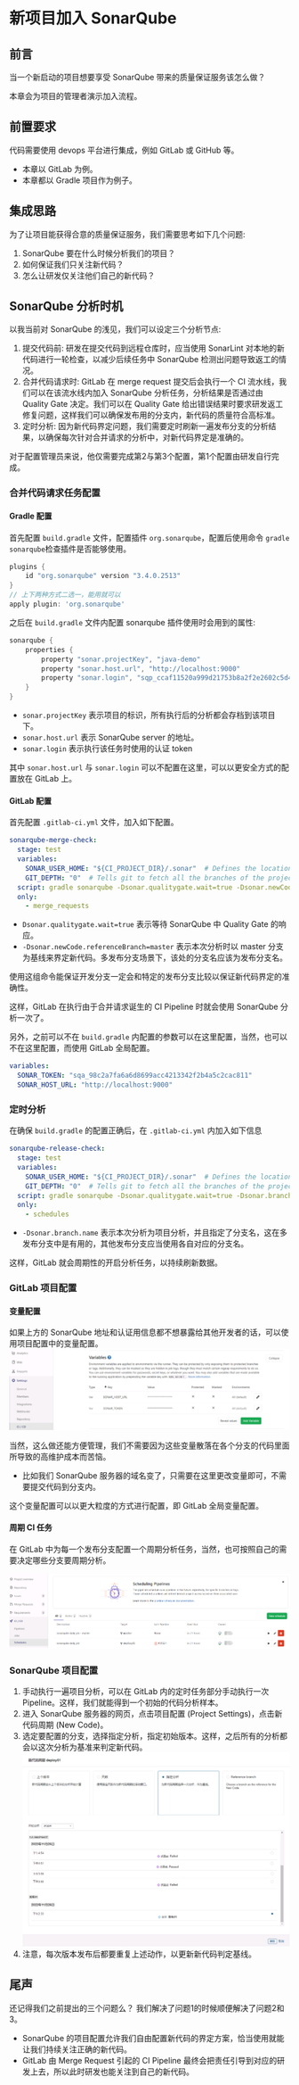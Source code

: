 # 新项目加入 SonarQube

## 前言

当一个新启动的项目想要享受 SonarQube 带来的质量保证服务该怎么做？

本章会为项目的管理者演示加入流程。

## 前置要求

代码需要使用 devops 平台进行集成，例如 GitLab 或 GitHub 等。

- 本章以 GitLab 为例。
- 本章都以 Gradle 项目作为例子。

## 集成思路

为了让项目能获得合意的质量保证服务，我们需要思考如下几个问题:

1. SonarQube 要在什么时候分析我们的项目？
2. 如何保证我们只关注新代码？
3. 怎么让研发仅关注他们自己的新代码？

## SonarQube 分析时机

以我当前对 SonarQube 的浅见，我们可以设定三个分析节点:

1. 提交代码前: 研发在提交代码到远程仓库时，应当使用 SonarLint 对本地的新代码进行一轮检查，以减少后续任务中 SonarQube 检测出问题导致返工的情况。
2. 合并代码请求时: GitLab 在 merge request 提交后会执行一个 CI 流水线，我们可以在该流水线内加入 SonarQube 分析任务，分析结果是否通过由 Quality Gate 决定。我们可以在 Quality Gate 给出错误结果时要求研发返工修复问题，这样我们可以确保发布用的分支内，新代码的质量符合高标准。
3. 定时分析: 因为新代码界定问题，我们需要定时刷新一遍发布分支的分析结果，以确保每次针对合并请求的分析中，对新代码界定是准确的。

对于配置管理员来说，他仅需要完成第2与第3个配置，第1个配置由研发自行完成。

### 合并代码请求任务配置

#### Gradle 配置

首先配置 `build.gradle` 文件，配置插件 `org.sonarqube`，配置后使用命令 `gradle sonarqube`检查插件是否能够使用。

```groovy
plugins {
    id "org.sonarqube" version "3.4.0.2513"
}
// 上下两种方式二选一，能用就可以
apply plugin: 'org.sonarqube'
```

之后在 `build.gradle` 文件内配置 sonarqube 插件使用时会用到的属性:

```groovy
sonarqube {
    properties {
        property "sonar.projectKey", "java-demo"
        property "sonar.host.url", "http://localhost:9000"
        property "sonar.login", "sqp_ccaf11520a999d21753b8a2f2e2602c5d43f7914"
    }
}
```

- `sonar.projectKey` 表示项目的标识，所有执行后的分析都会存档到该项目下。
- `sonar.host.url` 表示 SonarQube server 的地址。
- `sonar.login` 表示执行该任务时使用的认证 token

其中 `sonar.host.url` 与 `sonar.login` 可以不配置在这里，可以以更安全方式的配置放在 GitLab 上。

#### GitLab 配置

首先配置 `.gitlab-ci.yml` 文件，加入如下配置。

```yaml
sonarqube-merge-check:
  stage: test
  variables:
    SONAR_USER_HOME: "${CI_PROJECT_DIR}/.sonar"  # Defines the location of the analysis task cache
    GIT_DEPTH: "0"  # Tells git to fetch all the branches of the project, required by the analysis task
  script: gradle sonarqube -Dsonar.qualitygate.wait=true -Dsonar.newCode.referenceBranch=master
  only:
    - merge_requests
```

- `Dsonar.qualitygate.wait=true` 表示等待 SonarQube 中 Quality Gate 的响应。
- `-Dsonar.newCode.referenceBranch=master` 表示本次分析时以 master 分支为基线来界定新代码。多发布分支场景下，该处的分支名应该为发布分支名。

使用这组命令能保证开发分支一定会和特定的发布分支比较以保证新代码界定的准确性。

这样，GitLab 在执行由于合并请求诞生的 CI Pipeline 时就会使用 SonarQube 分析一次了。

另外，之前可以不在 `build.gradle` 内配置的参数可以在这里配置，当然，也可以不在这里配置，而使用 GitLab 全局配置。

```yaml
variables:
  SONAR_TOKEN: "sqa_98c2a7fa6a6d8699acc4213342f2b4a5c2cac811"
  SONAR_HOST_URL: "http://localhost:9000"
```

### 定时分析

在确保 `build.gradle` 的配置正确后，在 `.gitlab-ci.yml` 内加入如下信息

```yaml
sonarqube-release-check:
  stage: test
  variables:
    SONAR_USER_HOME: "${CI_PROJECT_DIR}/.sonar"  # Defines the location of the analysis task cache
    GIT_DEPTH: "0"  # Tells git to fetch all the branches of the project, required by the analysis task
  script: gradle sonarqube -Dsonar.qualitygate.wait=true -Dsonar.branch.name=master
  only:
    - schedules
```

- `-Dsonar.branch.name` 表示本次分析为项目分析，并且指定了分支名，这在多发布分支中是有用的，其他发布分支应当使用各自对应的分支名。

这样，GitLab 就会周期性的开启分析任务，以持续刷新数据。

### GitLab 项目配置

#### 变量配置

如果上方的 SonarQube 地址和认证用信息都不想暴露给其他开发者的话，可以使用项目配置中的变量配置。
![GitLab-Project-CI-Variables.png](../assets/GitLab-Project-CI-Variables.png)

当然，这么做还能方便管理，我们不需要因为这些变量散落在各个分支的代码里面所导致的高维护成本而苦恼。

- 比如我们 SonarQube 服务器的域名变了，只需要在这里更改变量即可，不需要提交代码到分支内。

这个变量配置可以以更大粒度的方式进行配置，即 GitLab 全局变量配置。

#### 周期 CI 任务

在 GitLab 中为每一个发布分支配置一个周期分析任务，当然，也可按照自己的需要决定哪些分支要周期分析。

![GitLab-Project-CI-Schedules.png](../assets/GitLab-Project-CI-Schedules.png)

### SonarQube 项目配置

1. 手动执行一遍项目分析，可以在 GitLab 内的定时任务部分手动执行一次 Pipeline。这样，我们就能得到一个初始的代码分析样本。
2. 进入 SonarQube 服务器的网页，点击项目配置 (Project Settings)，点击新代码周期 (New Code)。
3. 选定要配置的分支，选择指定分析，指定初始版本。这样，之后所有的分析都会以这次分析为基准来判定新代码。
   ![SonarQube-Specify-Analysis.png](../assets/SonarQube-Specify-Analysis.png)
4. 注意，每次版本发布后都要重复上述动作，以更新新代码判定基线。

## 尾声

还记得我们之前提出的三个问题么？
我们解决了问题1的时候顺便解决了问题2和3。

- SonarQube 的项目配置允许我们自由配置新代码的界定方案，恰当使用就能让我们持续关注正确的新代码。
- GitLab 由 Merge Request 引起的 CI Pipeline 最终会把责任引导到对应的研发上去，所以此时研发也能关注到自己的新代码。